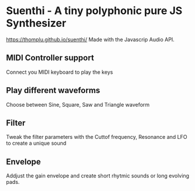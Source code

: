 # Suenthi - A tiny polyphonic pure JS Synthesizer
https://thomplu.github.io/suenthi/
Made with the Javascrip Audio API.

## MIDI Controller support

Connect you MIDI keyboard to play the keys

## Play different waveforms

Choose between Sine, Square, Saw and Triangle waveform

## Filter

Tweak the filter parameters with the Cuttof frequency, Resonance and LFO to create a unique sound

## Envelope

Addjust the gain envelope and create short rhytmic sounds or long evolving pads.






